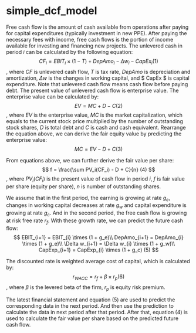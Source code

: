 # simple_dcf_model

Free cash flow is the amount of cash available from operations after paying for capital expenditures (typically investment in new PPE). After paying the necessary fees with income, free cash flows is the portion of income available for investing and financing new projects. The unlevered cash in period $i$ can be calculated by the following equation:
$$
CF_i = EBIT_i \times (1 - T) + DepAmo_i - \Delta w_i - CapEx_i (1)
$$
, where $CF$ is unlevered cash flow, $T$ is tax rate, $DepAmo$ is depreciation and amortization, $\Delta w$ is the changes in working capital, and $ CapEx $ is capital expenditure. Note that unlevered cash flow means cash flow before paying debt. The present value of unlevered cash flow is enterprise value. The enterprise value can be calculated by:
$$
EV = MC + D - C (2)
$$
, where $EV$ is the enterprise value, $MC$ is the market capitalization, which equals to the current stock price multiplied by the number of outstanding stock shares, $D$ is total debt and $C$ is cash and cash equivalent. Rearrange the equation above, we can derive the fair equity value by predicting the enterprise value:
$$
MC = EV - D + C (3)
$$

From equations above, we can further derive the fair value per share:
$$
f = \frac{\sum PV_i(CF_i) - D + C}{n} (4)
$$
, where $PV_i(CF_i)$ is the present value of cash flow in period $i$, $f$ is fair value per share (equity per share), $n$ is number of outstanding shares.

We assume that in the first period, the earning is growing at rate $g_e$, changes in working capital decreases at rate $g_w$ and capital expenditure is growing at rate $g_c$. And in the second period, the free cash flow is growing at risk free rate $r_{f}$. With these growth rate, we can predict the future cash flow:
$$
EBIT_{i+1} = EBIT_{i} \times (1 + g_e)\\
    DepAmo_{i+1} = DepAmo_{i} \times (1 + g_e)\\
    \Delta w_{i+1} = \Delta w_{i} \times (1 + g_w)\\
    CapExp_{i+1} = CapExp_{i} \times (1 + g_c) (5)
$$

The discounted rate is weighted average cost of capital, which is calculated by:
$$
    r_{WACC} = r_{f} + \beta \times r_{p} (6)
$$
, where $\beta$ is the levered beta of the firm, $r_{p}$ is equity risk premium.

The latest financial statement and equation (5) are used to predict the corresponding data in the next period. And then use the prediction to calculate the data in next period after that period. After that, equation (4) is used to calculate the fair value per share based on the predicted future cash flow.
